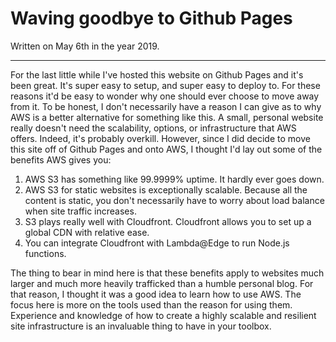 # Waving goodbye to Github Pages

Written on May 6th in the year 2019.

---

For the last little while I've hosted this website on Github Pages and it's been great. It's super easy to setup, and super easy to deploy to. For these reasons it'd be easy to wonder why one should ever choose to move away from it. To be honest, I don't necessarily have a reason I can give as to why AWS is a better alternative for something like this. A small, personal website really doesn't need the scalability, options, or infrastructure that AWS offers. Indeed, it's probably overkill. However, since I did decide to move this site off of Github Pages and onto AWS, I thought I'd lay out some of the benefits AWS gives you:

1. AWS S3 has something like 99.9999% uptime. It hardly ever goes down.
2. AWS S3 for static websites is exceptionally scalable. Because all the content is static, you don't necessarily have to worry about load balance when site traffic increases. 
3. S3 plays really well with Cloudfront. Cloudfront allows you to set up a global CDN with relative ease. 
4. You can integrate Cloudfront with Lambda@Edge to run Node.js functions. 

The thing to bear in mind here is that these benefits apply to websites much larger and much more heavily trafficked than a humble personal blog. For that reason, I thought it was a good idea to learn how to use AWS. The focus here is more on the tools used than the reason for using them. Experience and knowledge of how to create a highly scalable and resilient site infrastructure is an invaluable thing to have in your toolbox. 